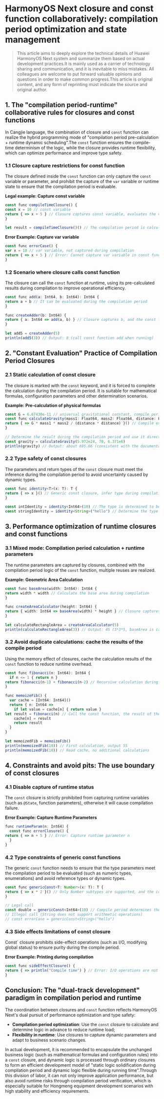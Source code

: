 
# HarmonyOS Next closure and const function collaboratively: compilation period optimization and state management

> This article aims to deeply explore the technical details of Huawei HarmonyOS Next system and summarize them based on actual development practices.It is mainly used as a carrier of technology sharing and communication, and it is inevitable to miss mistakes. All colleagues are welcome to put forward valuable opinions and questions in order to make common progress.This article is original content, and any form of reprinting must indicate the source and original author.


## 1. The "compilation period-runtime" collaborative rules for closures and const functions
In Cangjie language, the combination of closure and `const` function can realize the hybrid programming mode of "compilation period pre-calculation + runtime dynamic scheduling".The `const` function ensures the compile-time determinism of the logic, while the closure provides runtime flexibility, which can optimize performance and improve type safety.

### 1.1 Closure capture restrictions for const function
The closure defined inside the `const` function can only capture the `const` variable or parameter, and prohibit the capture of the `var` variable or runtime state to ensure that the compilation period is evaluable.

**Legal example: Capture const variable**
```typescript  
const func compileTimeClosure() {  
const x = 10 // const variable
return { => x + 5 } // Closure captures const variable, evaluates the value during compilation
}  
  
let result = compileTimeClosure()() // The compilation period is calculated as 15
```  

**Error Example: Capture var variable**
```typescript  
const func errorCase() {  
var x = 10 // var variable, not captured during compilation
return { => x + 5 } // Error: Cannot capture var variable in const function
}  
```  

### 1.2 Scenario where closure calls const function
The closure can call the `const` function at runtime, using its pre-calculated results during compilation to improve operational efficiency.

```typescript  
const func add(a: Int64, b: Int64): Int64 {  
return a + b // It can be evaluated during the compilation period
}  
  
func createAdder(b: Int64) {  
return { a: Int64 => add(a, b) } // Closure captures b, and the const function is called at runtime
}  
  
let add5 = createAdder(5)  
println(add5(3)) // Output: 8 (call const function add when running)
```  


## 2. "Constant Evaluation" Practice of Compilation Period Closures
### 2.1 Static calculation of const closure
The closure is marked with the `const` keyword, and it is forced to complete the calculation during the compilation period. It is suitable for mathematical formulas, configuration parameters and other determination scenarios.

**Example: Pre-calculation of physical formulas**
```typescript  
const G = 6.67430e-11 // universal gravitational constant, compile period constant
const func calculateGravity(mass1: Float64, mass2: Float64, distance: Float64) {  
return { => G * mass1 * mass2 / (distance * distance) }() // Compile expressions
}  
  
// Determine the result during the compilation period and use it directly during the runtime
const gravity = calculateGravity(5.972e24, 70, 6.371e6)  
println(gravity) // Output: about 695.66 (consistent with the documentation example)
```  

### 2.2 Type safety of const closures
The parameters and return types of the `const` closure must meet the inference during the compilation period to avoid uncertainty caused by dynamic types.

```typescript  
const func identity<T>(x: T): T {  
return { => x }() // Generic const closure, infer type during compilation
}  
  
const intIdentity = identity<Int64>(10) // The type is determined to be Int64 during the compilation period
const stringIdentity = identity<String>("hello") // Determine the type as String during the compilation period
```  


## 3. Performance optimization of runtime closures and const functions
### 3.1 Mixed mode: Compilation period calculation + runtime parameters
The runtime parameters are captured by closures, combined with the compilation period logic of the `const` function, multiple reuses are realized.

**Example: Geometric Area Calculation**
```typescript  
const func baseArea(width: Int64): Int64 {  
return width * width // Calculate the base area during compilation
}  
  
func createAreaCalculator(height: Int64) {  
return { width: Int64 => baseArea(width) * height } // Closure captures the runtime height and calls the const function
}  
  
let calculateRectangleArea = createAreaCalculator(5)  
println(calculateRectangleArea(3)) // Output: 45 (3*3*5, baseArea is calculated as 9 during the compilation period)
```  

### 3.2 Avoid duplicate calculations: cache the results of the compile period
Using the memory effect of closures, cache the calculation results of the `const` function to reduce runtime overhead.

```typescript  
const func fibonacci(n: Int64): Int64 {  
  if n <= 1 { return n }  
return fibonacci(n-1) + fibonacci(n-2) // Recursive calculation during compilation
}  
  
func memoizeFib() {  
  var cache = [Int64: Int64]()  
  return { n: Int64 =>  
    if let value = cache[n] { return value }  
let result = fibonacci(n) // Call the const function, the result of the compilation period
    cache[n] = result  
    return result  
  }  
}  
  
let memoizedFib = memoizeFib()  
println(memoizedFib(10)) // First calculation, output 55
println(memoizedFib(10)) // Read cache, no additional calculations
```  


## 4. Constraints and avoid pits: The use boundary of const closures
### 4.1 Disable capture of runtime status
The `const` closure is strictly prohibited from capturing runtime variables (such as `@State`, function parameters), otherwise it will cause compilation failure.

**Error Example: Capture Runtime Parameters**
```typescript  
func runtimeParam(n: Int64) {  
  const func errorClosure() {  
return { => n + 5 } // Error: Capture runtime parameter n
  }  
}  
```  

### 4.2 Type constraints of generic const functions
The generic `const` function needs to ensure that the type parameters meet the compilation period to be evaluated (such as numeric types, enumerations) and avoid reference types or dynamic types.

```typescript  
const func genericConst<T: Number>(x: T): T {  
return { => x * 2 }() // Only Number subtypes are supported, and the compilation period can be calculated
}  
  
// Legal call
const double = genericConst<Int64>(10) // Compile period determines the numerical calculation
// Illegal call (String does not support arithmetic operations)
// const errorCase = genericConst<String>("hello")  
```  

### 4.3 Side effects limitations of const closure
Const` closure prohibits side-effect operations (such as I/O, modifying global status) to ensure purity during the compile period.

**Error Example: Printing during compilation**
```typescript  
const func sideEffectClosure() {  
return { => println("Compile time") } // Error: I/O operations are not allowed during the compilation period
}  
```  


## Conclusion: The "dual-track development" paradigm in compilation period and runtime
The coordination between closures and `const` function reflects HarmonyOS Next's dual pursuit of performance optimization and type safety:
- **Compilation period optimization**: Use the `const` closure to calculate and determine logic in advance to reduce runtime load;
- **Flexibility in runtime**: Use closures to capture dynamic parameters and adapt to business scenario changes.

In actual development, it is recommended to encapsulate the unchanged business logic (such as mathematical formulas and configuration rules) into a `const` closure, and dynamic logic is processed through ordinary closures to form an efficient development model of "static logic solidification during compilation period and dynamic logic flexible during running time".Through this division of labor, it can not only improve application performance, but also avoid runtime risks through compilation period verification, which is especially suitable for Hongmeng equipment development scenarios with high stability and efficiency requirements.
